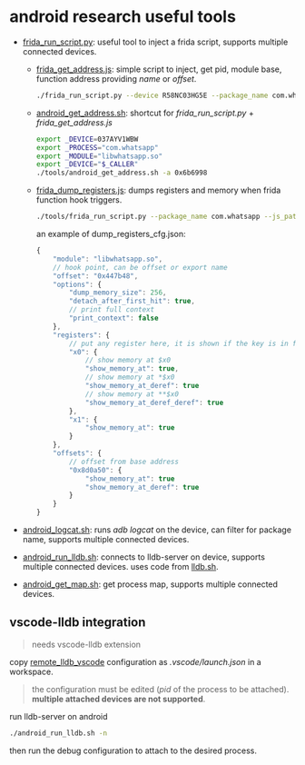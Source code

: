# android research useful tools

- [frida_run_script.py](./frida_run_script.py): useful tool to inject a frida script, supports multiple connected devices.

  - [frida_get_address.js](./frida_get_address.js): simple script to inject, get pid, module base, function address providing *name* or *offset*.
  
    ~~~bash
    ./frida_run_script.py --device R58NC03HG5E --package_name com.whatsapp --js_path ./frida_get_address.js --parameters '{"module": "libwhatsapp.so", "offset": "0x48d198"}'
    ~~~
  
  - [android_get_address.sh](./android_get_address.sh): shortcut for *frida_run_script.py* + *frida_get_address.js*

    ~~~bash
    export _DEVICE=037AYV1WBW
    export _PROCESS="com.whatsapp"
    export _MODULE="libwhatsapp.so"
    export _DEVICE="$_CALLER"
    ./tools/android_get_address.sh -a 0x6b6998 
    ~~~

  - [frida_dump_registers.js](./dump_registers.js): dumps registers and memory when frida function hook triggers.
  
    ~~~bash
    ./tools/frida_run_script.py --package_name com.whatsapp --js_path ./tools/dump_registers.js --parameters ./tools/dump_registers_cfg.json --device $_CALLER
    ~~~

    an example of dump_registers_cfg.json:

    ~~~js
    {
        "module": "libwhatsapp.so",
        // hook point, can be offset or export name
        "offset": "0x447b48",
        "options": {
            "dump_memory_size": 256,
            "detach_after_first_hit": true,
            // print full context
            "print_context": false
        },
        "registers": {
            // put any register here, it is shown if the key is in frida this.context
            "x0": {
                // show memory at $x0
                "show_memory_at": true,
                // show memory at *$x0
                "show_memory_at_deref": true
                // show memory at **$x0
                "show_memory_at_deref_deref": true
            },
            "x1": {
                "show_memory_at": true
            }
        },
        "offsets": {
            // offset from base address
            "0x8d0a50": {
                "show_memory_at": true
                "show_memory_at_deref": true
            }
        }
    }    
    ~~~

- [android_logcat.sh](./adb_logcat.py): runs *adb logcat* on the device, can filter for package name, supports multiple connected devices.

- [android_run_lldb.sh](./android_run_lldb.sh): connects to lldb-server on device, supports multiple connected devices. uses code from [lldb.sh](https://github.com/ihnorton/lldb.sh).

- [android_get_map.sh](./android_get_map.sh): get process map, supports multiple connected devices.

## vscode-lldb integration

> needs vscode-lldb extension

copy [remote_lldb_vscode](./remote_lldb_vscode.json) configuration as *.vscode/launch.json* in a workspace.

> the configuration must be edited (*pid* of the process to be attached). **multiple attached devices are not supported**.

run lldb-server on android

~~~bash
./android_run_lldb.sh -n
~~~

then run the debug configuration to attach to the desired process.
